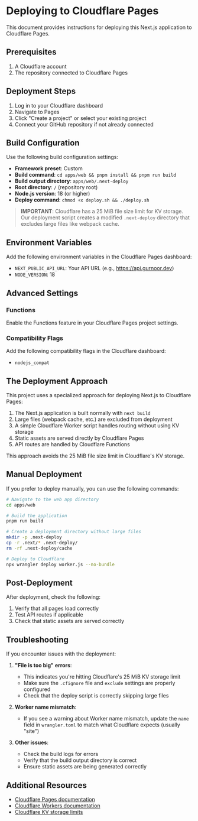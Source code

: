 # Deploying to Cloudflare Pages

This document provides instructions for deploying this Next.js application to Cloudflare Pages.

## Prerequisites

1. A Cloudflare account
2. The repository connected to Cloudflare Pages

## Deployment Steps

1. Log in to your Cloudflare dashboard
2. Navigate to Pages
3. Click "Create a project" or select your existing project
4. Connect your GitHub repository if not already connected

## Build Configuration

Use the following build configuration settings:

- **Framework preset**: Custom
- **Build command**: `cd apps/web && pnpm install && pnpm run build`
- **Build output directory**: `apps/web/.next-deploy`
- **Root directory**: `/` (repository root)
- **Node.js version**: 18 (or higher)
- **Deploy command**: `chmod +x deploy.sh && ./deploy.sh`

> **IMPORTANT**: Cloudflare has a 25 MiB file size limit for KV storage. Our deployment script creates a modified `.next-deploy` directory that excludes large files like webpack cache.

## Environment Variables

Add the following environment variables in the Cloudflare Pages dashboard:

- `NEXT_PUBLIC_API_URL`: Your API URL (e.g., https://api.gurnoor.dev)
- `NODE_VERSION`: 18

## Advanced Settings

### Functions

Enable the Functions feature in your Cloudflare Pages project settings.

### Compatibility Flags

Add the following compatibility flags in the Cloudflare dashboard:

- `nodejs_compat`

## The Deployment Approach

This project uses a specialized approach for deploying Next.js to Cloudflare Pages:

1. The Next.js application is built normally with `next build`
2. Large files (webpack cache, etc.) are excluded from deployment
3. A simple Cloudflare Worker script handles routing without using KV storage
4. Static assets are served directly by Cloudflare Pages
5. API routes are handled by Cloudflare Functions

This approach avoids the 25 MiB file size limit in Cloudflare's KV storage.

## Manual Deployment

If you prefer to deploy manually, you can use the following commands:

```bash
# Navigate to the web app directory
cd apps/web

# Build the application
pnpm run build

# Create a deployment directory without large files
mkdir -p .next-deploy
cp -r .next/* .next-deploy/
rm -rf .next-deploy/cache

# Deploy to Cloudflare
npx wrangler deploy worker.js --no-bundle
```

## Post-Deployment

After deployment, check the following:

1. Verify that all pages load correctly
2. Test API routes if applicable
3. Check that static assets are served correctly

## Troubleshooting

If you encounter issues with the deployment:

1. **"File is too big" errors**:
   - This indicates you're hitting Cloudflare's 25 MiB KV storage limit
   - Make sure the `.cfignore` file and `exclude` settings are properly configured
   - Check that the deploy script is correctly skipping large files

2. **Worker name mismatch**:
   - If you see a warning about Worker name mismatch, update the `name` field in `wrangler.toml` to match what Cloudflare expects (usually "site")

3. **Other issues**:
   - Check the build logs for errors
   - Verify that the build output directory is correct
   - Ensure static assets are being generated correctly

## Additional Resources

- [Cloudflare Pages documentation](https://developers.cloudflare.com/pages/)
- [Cloudflare Workers documentation](https://developers.cloudflare.com/workers/)
- [Cloudflare KV storage limits](https://developers.cloudflare.com/workers/platform/limits#kv-limits) 